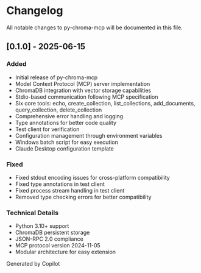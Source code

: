 # Changelog

All notable changes to py-chroma-mcp will be documented in this file.

## [0.1.0] - 2025-06-15

### Added
- Initial release of py-chroma-mcp
- Model Context Protocol (MCP) server implementation
- ChromaDB integration with vector storage capabilities
- Stdio-based communication following MCP specification
- Six core tools: echo, create_collection, list_collections, add_documents, query_collection, delete_collection
- Comprehensive error handling and logging
- Type annotations for better code quality
- Test client for verification
- Configuration management through environment variables
- Windows batch script for easy execution
- Claude Desktop configuration template

### Fixed
- Fixed stdout encoding issues for cross-platform compatibility
- Fixed type annotations in test client
- Fixed process stream handling in test client
- Removed type checking errors for better compatibility

### Technical Details
- Python 3.10+ support
- ChromaDB persistent storage
- JSON-RPC 2.0 compliance
- MCP protocol version 2024-11-05
- Modular architecture for easy extension

Generated by Copilot

